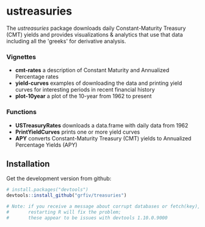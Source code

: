 <!-- README.md is generated from README.Rmd. Please edit that file -->
ustreasuries
============

The *ustreasuries* package downloads daily Constant-Maturity Treasury (CMT) yields and provides visualizations & analytics that use that data including all the 'greeks' for derivative analysis.

### Vignettes

-   **cmt-rates** a description of Constant Maturity and Annualized Percentage rates
-   **yield-curves** examples of downloading the data and printing yield curves for interesting periods in recent financial history
-   **plot-10year** a plot of the 10-year from 1962 to present

### Functions

-   **USTreasuryRates** downloads a data.frame with daily data from 1962
-   **PrintYieldCurves** prints one or more yield curves
-   **APY** converts Constant-Maturity Treasury (CMT) yields to Annualized Percentage Yields (APY)

Installation
------------

Get the development version from github:

``` r
# install.packages("devtools")
devtools::install_github("grfiv/treasuries")

# Note: if you receive a message about corrupt databases or fetch(key), 
#       restarting R will fix the problem;
#       these appear to be issues with devtools 1.10.0.9000
```
